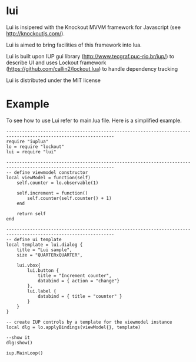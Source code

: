 lui
===

Lui is insipered with the Knockout MVVM framework for Javascript (see http://knockoutjs.com/).

Lui is aimed to bring facilities of this framework into lua.

Lui is built upon IUP gui library (http://www.tecgraf.puc-rio.br/iup/) to describe UI and uses Lockout framework (https://github.com/callin2/lockout.lua) to handle dependency tracking

Lui is distributed under the MIT license

Example
===
To see how to use Lui refer to main.lua file.
Here is a simplified example.

    ---------------------------------------------------------------------------------------------------------------
    require "iuplua"
    lo = require "lockout"
    lui = require "lui"
    
    ---------------------------------------------------------------------------------------------------------------
    -- define viewmodel constructor
    local viewModel = function(self)
        self.counter = lo.observable(1)
        
        self.increment = function()
            self.counter(self.counter() + 1)
        end
        
        return self
    end
    
    ---------------------------------------------------------------------------------------------------------------
    -- define ui template
    local template = lui.dialog {
        title = "Lui sample",
        size = "QUARTERxQUARTER",
        
        lui.vbox{
            lui.button {
                title = "Increment counter",
                databind = { action = "change"}
            },
            lui.label {
                databind = { title = "counter" }
            }
        }
    }
    
    -- create IUP controls by a template for the viewmodel instance 
    local dlg = lo.applyBindings(viewModel{}, template)
    
    --show it
    dlg:show()
    
    iup.MainLoop()
